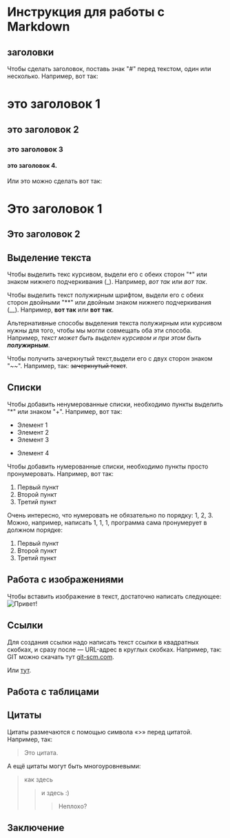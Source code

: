 # Инструкция для работы с Markdown

## заголовки

Чтобы сделать заголовок, поставь  знак "#" перед текстом, один или несколько. Например, вот так:
# это заголовок 1
## это заголовок 2
### это заголовок 3
#### это заголовок 4. 

Или это можно сделать вот так:

Это заголовок 1
===============

Это заголовок 2
---------------

## Выделение текста

Чтобы выделить текс курсивом, выдели его с обеих сторон "*" или знаком нижнего подчеркивания (_). Например, *вот так* или _вот так_.

Чтобы выделить текст полужирным шрифтом, выдели его с обеих сторон двойными "**" или двойным знаком нижнего подчеркивания (__). Например, **вот так** или __вот так__.

Альтернативные способы выделения текста полужирным или курсивом нужны для того, чтобы мы могли совмещать оба эти способа. Например, _текст может быть выделен курсивом и при этом быть **полужирным**_.

Чтобы получить зачеркнутый текст,выдели его с двух сторон знаком "~~".  Например, так: ~~зачеркнутый текст~~.


## Списки

Чтобы добавить ненумерованные списки, необходимо пункты выделить "*" или знаком "+". Например, вот так:
* Элемент 1
* Элемент 2
* Элемент 3
+ Элемент 4

Чтобы добавить нумерованные списки, необходимо пункты просто пронумеровать. Например, вот так:
1. Первый пункт
2. Второй пункт
3. Третий пункт

Очень интересно, что нумеровать не обязательно по порядку: 1, 2, 3. Можно, например, написать 1, 1, 1, программа сама пронумерует в должном порядке:

1. Первый пункт
1. Второй пункт
1. Третий пункт


## Работа с изображениями

Чтобы вставить изображение в текст, достаточно написать следующее:![Привет!](Teftelka.jpg)

## Ссылки

Для создания ссылки надо написать текст ссылки в квадратных скобках, и сразу после — URL-адрес в круглых скобках. Например, так: GIT можно скачать тут [git-scm.com](https://git-scm.com/book/en/v2/Getting-Started-Installing-Git.com).


Или  [тут](https://git-scm.com/book/en/v2/Getting-Started-Installing-Git.com/  "git-scm.com"). 


## Работа с таблицами

## Цитаты

Цитаты размечаются с помощью символа «>» перед цитатой. Например, так:

> Это цитата. 

А ещё цитаты могут быть многоуровневыми:
> как здесь
>> и здесь :)
>>> Неплохо?

## Заключение